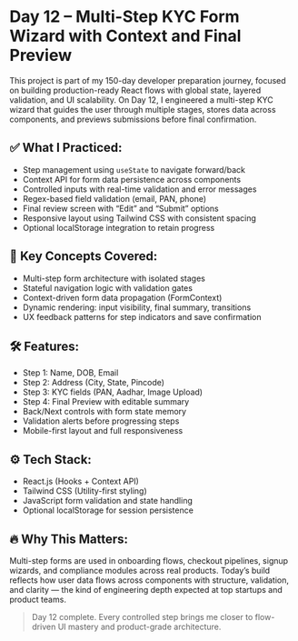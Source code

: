 # Day 12 – Multi-Step KYC Form Wizard with Context and Final Preview

This project is part of my 150-day developer preparation journey, focused on building production-ready React flows with global state, layered validation, and UI scalability. On Day 12, I engineered a multi-step KYC wizard that guides the user through multiple stages, stores data across components, and previews submissions before final confirmation.

## ✅ What I Practiced:
- Step management using `useState` to navigate forward/back
- Context API for form data persistence across components
- Controlled inputs with real-time validation and error messages
- Regex-based field validation (email, PAN, phone)
- Final review screen with “Edit” and “Submit” options
- Responsive layout using Tailwind CSS with consistent spacing
- Optional localStorage integration to retain progress

## 🧠 Key Concepts Covered:
- Multi-step form architecture with isolated stages
- Stateful navigation logic with validation gates
- Context-driven form data propagation (FormContext)
- Dynamic rendering: input visibility, final summary, transitions
- UX feedback patterns for step indicators and save confirmation

## 🛠 Features:
- Step 1: Name, DOB, Email  
- Step 2: Address (City, State, Pincode)  
- Step 3: KYC fields (PAN, Aadhar, Image Upload)  
- Step 4: Final Preview with editable summary  
- Back/Next controls with form state memory
- Validation alerts before progressing steps
- Mobile-first layout and full responsiveness

## ⚙️ Tech Stack:
- React.js (Hooks + Context API)
- Tailwind CSS (Utility-first styling)
- JavaScript form validation and state handling
- Optional localStorage for session persistence

## 🔥 Why This Matters:
Multi-step forms are used in onboarding flows, checkout pipelines, signup wizards, and compliance modules across real products. Today’s build reflects how user data flows across components with structure, validation, and clarity — the kind of engineering depth expected at top startups and product teams.

> Day 12 complete. Every controlled step brings me closer to flow-driven UI mastery and product-grade architecture.
